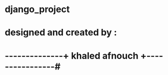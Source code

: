 # django_project
# designed and created by :

# --------------+   khaled afnouch   +----------------#
# 
